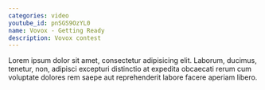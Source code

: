 ```yaml
---
categories: video
youtube_id: pnSGS9OzYL0
name: Vovox - Getting Ready
description: Vovox contest
---
```


Lorem ipsum dolor sit amet, consectetur adipisicing elit. Laborum, ducimus, tenetur, non, adipisci excepturi distinctio at expedita obcaecati rerum cum voluptate dolores rem saepe aut reprehenderit labore facere aperiam libero.